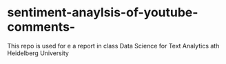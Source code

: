 # sentiment-anaylsis-of-youtube-comments-
This repo is used for e a report in class Data Science for Text Analytics ath Heidelberg University
